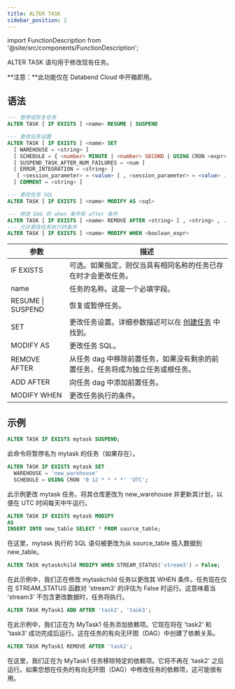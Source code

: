 ```yaml
---
title: ALTER TASK
sidebar_position: 2
---
```

import FunctionDescription from '@site/src/components/FunctionDescription';

<FunctionDescription description="引入或更新版本：v1.2.371"/>

ALTER TASK 语句用于修改现有任务。

**注意：**此功能仅在 Databend Cloud 中开箱即用。

## 语法

```sql
--- 暂停或恢复任务
ALTER TASK [ IF EXISTS ] <name> RESUME | SUSPEND

--- 更改任务设置
ALTER TASK [ IF EXISTS ] <name> SET
  [ WAREHOUSE = <string> ]
  [ SCHEDULE = { <number> MINUTE | <number> SECOND | USING CRON <expr> <time_zone> } ]
  [ SUSPEND_TASK_AFTER_NUM_FAILURES = <num ]
  [ ERROR_INTEGRATION = <string> ]
   [ <session_parameter> = <value> [ , <session_parameter> = <value> ... ] ]
  [ COMMENT = <string> ]

--- 更改任务 SQL
ALTER TASK [ IF EXISTS ] <name> MODIFY AS <sql>

--- 修改 DAG 的 when 条件和 after 条件
ALTER TASK [ IF EXISTS ] <name> REMOVE AFTER <string> [ , <string> , ... ] | ADD AFTER <string> [ , <string> , ... ]
--- 允许更改任务执行的条件
ALTER TASK [ IF EXISTS ] <name> MODIFY WHEN <boolean_expr>
```

| 参数                             | 描述                                                                                        |
|----------------------------------|------------------------------------------------------------------------------------------------------|
| IF EXISTS                        | 可选。如果指定，则仅当具有相同名称的任务已存在时才会更改任务。 |
| name                             | 任务的名称。这是一个必填字段。                                                       |
| RESUME \| SUSPEND                | 恢复或暂停任务。                                                                          |
| SET                              | 更改任务设置。详细参数描述可以在 [创建任务](01-ddl-create_task.md) 中找到。                                                                               |
| MODIFY AS                        | 更改任务 SQL。                                                                                     |
| REMOVE AFTER | 从任务 dag 中移除前置任务，如果没有剩余的前置任务，任务将成为独立任务或根任务。 |
| ADD AFTER | 向任务 dag 中添加前置任务。 |
| MODIFY WHEN | 更改任务执行的条件。 |

## 示例

```sql
ALTER TASK IF EXISTS mytask SUSPEND;
```
此命令将暂停名为 mytask 的任务（如果存在）。

```sql
ALTER TASK IF EXISTS mytask SET
  WAREHOUSE = 'new_warehouse'
  SCHEDULE = USING CRON '0 12 * * * *' 'UTC';
```
此示例更改 mytask 任务，将其仓库更改为 new_warehouse 并更新其计划，以便在 UTC 时间每天中午运行。

```sql
ALTER TASK IF EXISTS mytask MODIFY 
AS
INSERT INTO new_table SELECT * FROM source_table;
```
在这里，mytask 执行的 SQL 语句被更改为从 source_table 插入数据到 new_table。

```sql
ALTER TASK mytaskchild MODIFY WHEN STREAM_STATUS('stream3') = False;
```
在此示例中，我们正在修改 mytaskchild 任务以更改其 WHEN 条件。任务现在仅在 STREAM_STATUS 函数对 'stream3' 的评估为 False 时运行。这意味着当 'stream3' 不包含更改数据时，任务将执行。

```sql
ALTER TASK MyTask1 ADD AFTER 'task2', 'task3';
```
在此示例中，我们正在为 MyTask1 任务添加依赖项。它现在将在 'task2' 和 'task3' 成功完成后运行。这在任务的有向无环图（DAG）中创建了依赖关系。

```sql
ALTER TASK MyTask1 REMOVE AFTER 'task2';
```
在这里，我们正在为 MyTask1 任务移除特定的依赖项。它将不再在 'task2' 之后运行。如果您想在任务的有向无环图（DAG）中修改任务的依赖项，这可能很有用。